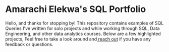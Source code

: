 # Amarachi Elekwa's SQL Portfolio
Hello, and thanks for stopping by! 
This repository contains examples of SQL Queries 
I've written for solo projects and while working through SQL, Data Engineering, and other data analytics courses. 
Below are a few highlighted projects, Feel free to take a look around and[ reach out]([url](http://linkedin.com/in/amarachi-elekwa-754107124))  if you have any feedback or questions.
